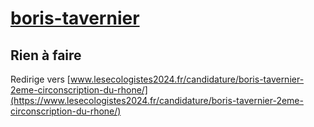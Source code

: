 # [boris-tavernier](https://nouveau-front-populaire-legislatives-2024.fr/boris-tavernier)

## Rien à faire
Redirige vers [www.lesecologistes2024.fr/candidature/boris-tavernier-2eme-circonscription-du-rhone/](https://www.lesecologistes2024.fr/candidature/boris-tavernier-2eme-circonscription-du-rhone/)
